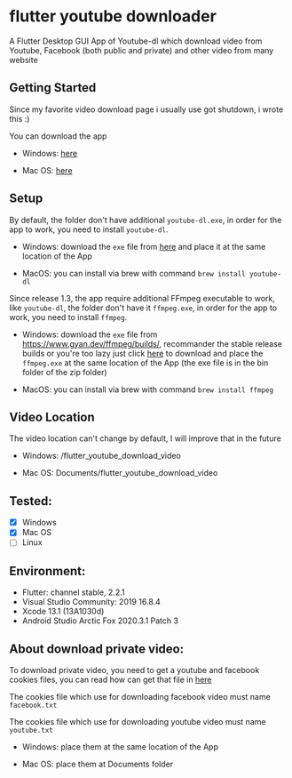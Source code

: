 # flutter youtube downloader

A Flutter Desktop GUI App of Youtube-dl which download video from Youtube, Facebook (both public and private) and other video from many website

## Getting Started

Since my favorite video download page i usually use got shutdown, i wrote this :)

You can download the app 

- Windows: [here](https://github.com/LeXuanKhanh/flutter_youtube_downloader/releases/download/1.3/flutter_youtube_downloader_windows_1.3.zip)

- Mac OS: [here](https://github.com/LeXuanKhanh/flutter_youtube_downloader/releases/download/1.3/flutter_youtube_downloader_macos_1.3.zip)

## Setup
By default, the folder don't have additional `youtube-dl.exe`, in order for the app to work, you need to install `youtube-dl`.

- Windows: download the `exe` file from [here](https://yt-dl.org/latest/youtube-dl.exe) and place it at the same location of the App

- MacOS: you can install via brew with command `brew install youtube-dl`

Since release 1.3, the app require additional FFmpeg executable to work, like `youtube-dl`, the folder don't have it `ffmpeg.exe`, in order for the app to work, you need to install `ffmpeg`.

- Windows: download the `exe` file from https://www.gyan.dev/ffmpeg/builds/, recommander the stable release builds or you're too lazy just click [here](https://www.gyan.dev/ffmpeg/builds/ffmpeg-release-full-shared.7z) to download and place the `ffmpeg.exe` at the same location of the App (the exe file is in the bin folder of the zip folder)

- MacOS: you can install via brew with command `brew install ffmpeg`

## Video Location
The video location can't change by default, I will improve that in the future

- Windows: <App Location>/flutter_youtube_download_video

- Mac OS: Documents/flutter_youtube_download_video

## Tested:

- [x] Windows
- [x] Mac OS
- [ ] Linux

## Environment:

- Flutter: channel stable, 2.2.1
- Visual Studio Community: 2019 16.8.4
- Xcode 13.1 (13A1030d)
- Android Studio Arctic Fox 2020.3.1 Patch 3

## About download private video:

To download private video, you need to get a youtube and facebook cookies files, you can read how can get that file in [here](https://github.com/ytdl-org/youtube-dl#how-do-i-pass-cookies-to-youtube-dl)

The cookies file which use for downloading facebook video must name `facebook.txt`

The cookies file which use for downloading youtube video must name `youtube.txt`

- Windows: place them at the same location of the App

- Mac OS: place them at Documents folder


